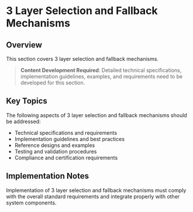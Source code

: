 # 3 Layer Selection and Fallback Mechanisms

## Overview

This section covers 3 layer selection and fallback mechanisms.

> **Content Development Required**: Detailed technical specifications, implementation guidelines, examples, and requirements need to be developed for this section.

## Key Topics

The following aspects of 3 layer selection and fallback mechanisms should be addressed:

- Technical specifications and requirements
- Implementation guidelines and best practices
- Reference designs and examples
- Testing and validation procedures
- Compliance and certification requirements

## Implementation Notes

Implementation of 3 layer selection and fallback mechanisms must comply with the overall standard requirements and integrate properly with other system components.


